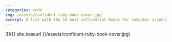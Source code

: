 ```yaml
---
categories: code
img: /assets/confident-ruby-book-cover.jpg
excerpt: A list with the 10 most influential books for computer science by StackOverflow users.
---
```


![]({{ site.baseurl }}/assets/confident-ruby-book-cover.jpg)


